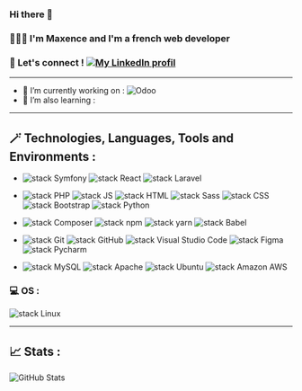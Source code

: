 ### Hi there 👋
### 👩🏼‍💻 I'm Maxence and I'm a french web developer
### 🤝 Let's connect ! [![My LinkedIn profil](https://img.shields.io/badge/LinkedIn-0A66C2.svg?style=plastic&logo=LinkedIn)](https://www.linkedin.com/in/maxence-royer/)

*****************

- 🔭 I’m currently working on : ![Odoo](https://img.shields.io/badge/Odoo-ff69b4?style=plastic&logo=Okta)
- 🌱 I’m also learning : 

*****************

## 🪄 Technologies, Languages, Tools and Environments :

- ![stack Symfony](https://img.shields.io/badge/Symfony-000000.svg?style=plastic&logo=Symfony) ![stack React](https://img.shields.io/badge/React-61DAFB.svg?style=plastic&logo=React&logoColor=black) ![stack Laravel](https://img.shields.io/badge/Laravel-FF2D20.svg?style=plastic&logo=Laravel&logoColor=white)


- ![stack PHP](https://img.shields.io/badge/PHP-777BB4.svg?style=plastic&logo=PHP&logoColor=white) ![stack JS](https://img.shields.io/badge/JavaScript-F7DF1E.svg?style=plastic&logo=JavaScript&logoColor=black) ![stack HTML](https://img.shields.io/badge/HTML5-E34F26.svg?style=plastic&logo=HTML5&logoColor=white) ![stack Sass](https://img.shields.io/badge/Sass-CC6699.svg?style=plastic&logo=Sass&logoColor=white) ![stack CSS](https://img.shields.io/badge/CSS3-1572B6.svg?style=plastic&logo=CSS3&logoColor=white) ![stack Bootstrap](https://img.shields.io/badge/Bootstrap-7952B3.svg?style=plastic&logo=Bootstrap&logoColor=white) ![stack Python](https://img.shields.io/badge/Python-ffooff?style=plastic&logo=Python&logoColor=white)


- ![stack Composer](https://img.shields.io/badge/Composer-885630.svg?style=plastic&logo=Composer&logoColor=white) ![stack npm](https://img.shields.io/badge/npm-CB3837.svg?style=plastic&logo=npm) ![stack yarn](https://img.shields.io/badge/yarn-2C8EBB.svg?style=plastic&logo=yarn&logoColor=white) ![stack Babel](https://img.shields.io/badge/Babel-F9DC3E.svg?style=plastic&logo=Babel&logoColor=black) 


- ![stack Git](https://img.shields.io/badge/Git-F05032.svg?style=plastic&logo=Git&logoColor=white) ![stack GitHub](https://img.shields.io/badge/GitHub-181717.svg?style=plastic&logo=GitHub) ![stack Visual Studio Code](https://img.shields.io/badge/Visual%20Studio%20Code-007ACC.svg?style=plastic&logo=Visual-Studio-Code) ![stack Figma](https://img.shields.io/badge/Figma-F24E1E.svg?style=plastic&logo=Figma&logoColor=white) ![stack Pycharm](https://img.shields.io/badge/Pycharm-ffooff?style=plastic&logo=Pycharm&logoColor=white)


- ![stack MySQL](https://img.shields.io/badge/MySQL-4479A1.svg?style=plastic&logo=MySQL&logoColor=white) ![stack Apache](https://img.shields.io/badge/Apache-D22128.svg?style=plastic&logo=Apache) ![stack Ubuntu](https://img.shields.io/badge/Ubuntu-E95420.svg?style=plastic&logo=Ubuntu&logoColor=white) ![stack Amazon AWS](https://img.shields.io/badge/Amazon%20AWS-232F3E.svg?style=plastic&logo=Amazon-AWS)


### 💻 OS :  
![stack Linux](https://img.shields.io/badge/Linux-FCC624.svg?style=plastic&logo=Linux&logoColor=black) 
*****************




## 📈 Stats :
![GitHub Stats](https://github-readme-stats.vercel.app/api?username=max-ans&show_icons=true)


<!--
**max-ans/max-ans** is a ✨ _special_ ✨ repository because its `README.md` (this file) appears on your GitHub profile.

Here are some ideas to get you started:

- 🔭 I’m currently working on ...
- 🌱 I’m currently learning ...
- 👯 I’m looking to collaborate on ...
- 🤔 I’m looking for help with ...
- 💬 Ask me about ...
- 📫 How to reach me: ...
- 😄 Pronouns: ...
- ⚡ Fun fact: ...
-->
